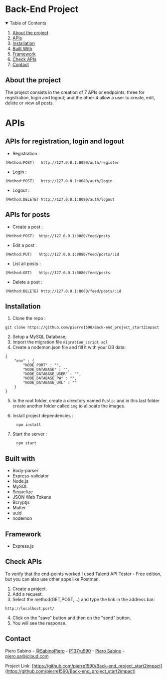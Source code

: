# Back-End Project

<details open="open">
  <summary>Table of Contents</summary>
  <ol>
    <li>
      <a href="#about-the-project">About the project</a>
    </li>
    <li><a href=#apis>APIs</a></li>
    <li><a href=#installation>Installation</a></li>
    <li><a href="#built-with">Built With</a></li>
    <li><a href="#framework">Framework</a></li> 
    <li><a href="#check-apis">Check APIs</a></li>
    <li><a href="#contact">Contact</a></li>
  </ol>
</details>

## About the project
The project consists in the creation of 7 APIs or endpoints, three for registration, login and logout; and the other 4 allow a user to create, edit, delete or view all posts.

# APIs
## APIs for registration, login and logout
- Registration :
```
(Method:POST)   http://127.0.0.1:8080/auth/register
```
- Login  :
```
(Method:POST)   http://127.0.0.1:8080/auth/login
```
- Logout :
```
(Method:DELETE) http://127.0.0.1:8080/auth/logout
```

## APIs for posts
- Create a post :
```
(Method:POST)  http://127.0.0.1:8080/feed/posts
```
- Edit a post :
```
(Method:PUT)   http://127.0.0.1:8080/feed/posts/:id
```
- List all posts :
```
(Method:GET)   http://127.0.0.1:8080/feed/posts
```
- Delete a post :
```
(Method:DELETE) http://127.0.0.1:8080/feed/posts/:id
```
## Installation
1) Clone the repo :
 ``` 
 git clone https://github.com/pierre1590/Back-end_project_start2impact
```
2) Setup a MySQL Database;
3) Import the migration file <code>migration_script.sql</code>
4) Create a nodemon.json file and fill it with your DB data:
```
{
    "env" : {
        "NODE_PORT" : "",
        "NODE_DATABASE" : "",
        "NODE_DATABASE_USER" : "",
        "NODE_DATABASE_PW" : "",
        "NODE_DATABASE_URL" : "" 
    }
}
```
5) In the root folder, create a directory named <code>Public</code> and in this last folder create another folder called <code>img</code>  to allocate the images.

6) Install project dependencies :
```
     npm install 
```
7) Start the server :
```
     npm start
```

## Built with 
- Body-parser
- Express-validator
- Node.js
- MySQL
- Sequelize
- JSON Web Tokens
- Bcryptjs
- Multer
- uuid
- nodemon


## Framework
- Express.js

## Check APIs
To verify that the end-points worked I used Talend API Tester - Free edition, but you can also use other apps like Postman.
1) Create a project.
2) Add a request.
3) Select the method(GET,POST,...) and type the link in the address bar:
```
http://localhost:port/
```
4) Click on the "save" button and then on the "send" button.
5) You will see the response.

## Contact

Piero Sabino - [@SabinoPiero](https://twitter.com/SabinoPiero) - [P137ru590](https://www.instagram.com/p137ru590/?hl=it) - [Piero Sabino](https://www.linkedin.com/in/piero-sabino-15a1b671/) - piero.sa@icloud.com

Project Link: [https://github.com/pierre1590/Back-end_project_start2impact](https://github.com/pierre1590/Back-end_project_start2impact)


